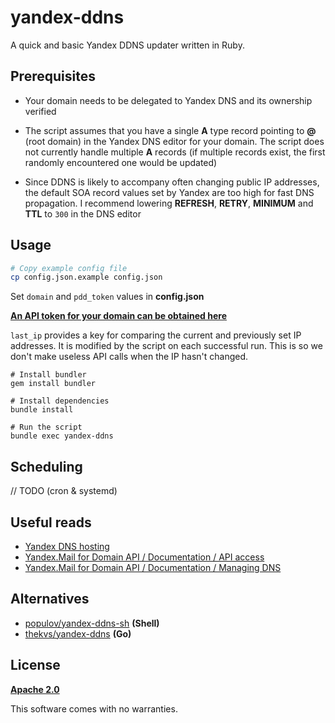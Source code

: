 # yandex-ddns
A quick and basic Yandex DDNS updater written in Ruby.

## Prerequisites
- Your domain needs to be delegated to Yandex DNS and its ownership verified

- The script assumes that you have a single **A** type record pointing to **@** (root domain) in the Yandex DNS editor for your domain. The script does not currently handle multiple **A** records (if multiple records exist, the first randomly encountered one would be updated)

- Since DDNS is likely to accompany often changing public IP addresses, the default SOA record values set by Yandex are too high for fast DNS propagation. I recommend lowering **REFRESH**, **RETRY**, **MINIMUM** and **TTL** to `300` in the DNS editor

## Usage
```sh
# Copy example config file
cp config.json.example config.json
```
Set `domain` and `pdd_token` values in **config.json**

**[An API token for your domain can be obtained here](https://pddimp.yandex.ru/api2/admin/get_token)**

`last_ip` provides a key for comparing the current and previously set IP addresses. It is modified by the script on each successful run. This is so we don't make useless API calls when the IP hasn't changed.

```
# Install bundler
gem install bundler

# Install dependencies
bundle install

# Run the script
bundle exec yandex-ddns
```

## Scheduling
// TODO (cron & systemd)

## Useful reads
- [Yandex DNS hosting](https://yandex.com/support/domain/domain/dns.html)
- [Yandex.Mail for Domain API / Documentation / API access](https://tech.yandex.com/domain/doc/concepts/access-docpage/)
- [Yandex.Mail for Domain API / Documentation / Managing DNS](https://tech.yandex.com/domain/doc/concepts/api-dns-docpage/)

## Alternatives
- [populov/yandex-ddns-sh](https://github.com/populov/yandex-ddns-sh) **(Shell)**
- [thekvs/yandex-ddns](https://github.com/thekvs/yandex-ddns) **(Go)**

## License
**[Apache 2.0](https://www.apache.org/licenses/LICENSE-2.0)**

This software comes with no warranties.
